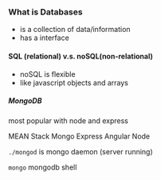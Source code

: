 ### What is Databases
* is a collection of data/information
* has a interface

#### SQL (relational) v.s. noSQL(non-relational)

* noSQL is flexible
* like javascript objects and arrays


##### MongoDB
most popular with node and express

MEAN Stack
Mongo Express Angular Node

``` ./mongod ``` is mongo daemon (server running)

``` mongo ``` mongodb shell